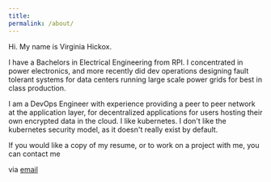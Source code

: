 ```yaml
---
title:
permalink: /about/
---
```


Hi. My name is Virginia Hickox. 

I have a Bachelors in Electrical Engineering from RPI. I concentrated in power electronics, and more recently did dev operations designing fault tolerant systems for data centers running large scale power grids for best in class production.    

I am a DevOps Engineer with experience providing a peer to peer network at the application layer, for decentralized applications for users hosting their own encrypted data in the cloud. I like kubernetes. I don't like the kubernetes security model, as it doesn't really exist by default.  

If you would like a copy of my resume, or to work on a project with me, you can contact me

via [email](mailto:virginiahickox@protonmail.com)  
